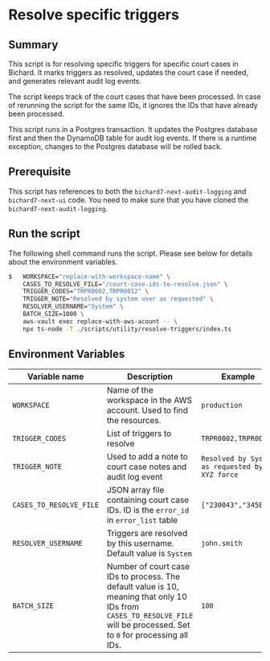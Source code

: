 # Resolve specific triggers

## Summary

This script is for resolving specific triggers for specific court cases in Bichard.
It marks triggers as resolved, updates the court case if needed, and generates relevant audit log events.

The script keeps track of the court cases that have been processed. In case of rerunning the script for the same IDs, it ignores the IDs that have already been processed.

This script runs in a Postgres transaction. It updates the Postgres database first and then the DynamoDB table for audit log events. If there is a runtime exception, changes to the Postgres database will be rolled back.

## Prerequisite

This script has references to both the `bichard7-next-audit-logging` and `bichard7-next-ui` code.
You need to make sure that you have cloned the `bichard7-next-audit-logging`.

## Run the script

The following shell command runs the script. Please see below for details about the environment variables.

```sh
$   WORKSPACE="replace-with-workspace-name" \
    CASES_TO_RESOLVE_FILE="/court-case-ids-to-resolve.json" \
    TRIGGER_CODES="TRPR0002,TRPR0012" \
    TRIGGER_NOTE="Resolved by system user as requested" \
    RESOLVER_USERNAME="System" \
    BATCH_SIZE=1000 \
    aws-vault exec replace-with-aws-acount -- \
    npx ts-node -T ./scripts/utility/resolve-triggers/index.ts
```

## Environment Variables

| Variable name           | Description                                                                                                                                                               | Example                                        |
| ----------------------- | ------------------------------------------------------------------------------------------------------------------------------------------------------------------------- | ---------------------------------------------- |
| `WORKSPACE`             | Name of the workspace in the AWS account. Used to find the resources.                                                                                                     | `production`                                   |
| `TRIGGER_CODES`         | List of triggers to resolve                                                                                                                                               | `TRPR0002,TRPR0012`                            |
| `TRIGGER_NOTE`          | Used to add a note to court case notes and audit log event                                                                                                                | `Resolved by System as requested by XYZ force` |
| `CASES_TO_RESOLVE_FILE` | JSON array file containing court case IDs. ID is the `error_id` in `error_list` table                                                                                     | `["230043","34588"]`                           |
| `RESOLVER_USERNAME`     | Triggers are resolved by this username. Default value is `System`                                                                                                         | `john.smith`                                   |
| `BATCH_SIZE`            | Number of court case IDs to process. The default value is 10, meaning that only 10 IDs from `CASES_TO_RESOLVE_FILE` will be processed. Set to `0` for processing all IDs. | `100`                                          |
